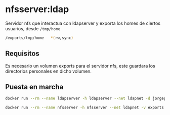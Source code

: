 # nfsserver:ldap

Servidor nfs que interactua con ldapserver y exporta los homes de ciertos usuarios, desde `/tmp/home`

```bash
/exports/tmp/home 	*(rw,sync)
```

## Requisitos

Es necesario un volumen exports para el servidor nfs, este guardara los directorios personales en dicho volumen.

## Puesta en marcha

```bash
docker run --rm --name ldapserver -h ldapserver --net ldapnet -d jorgepastorr/ldapserver19

docker run --rm --name nfsserver -h nfsserver --net ldapnet -v exports:/tmp/home --privileged -d jorgepastorr/nfsserver:ldap
```